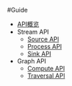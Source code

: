 #Guide
* [API概览](1.overview.md)
* Stream API
  * [Source API](4.stream/source.md)
  * [Process API](4.stream/process.md)
  * [Sink API](4.stream/sink.md)
* Graph API
  * [Compute API](3.graph/compute.md)
  * [Traversal API](3.graph/traversal.md)